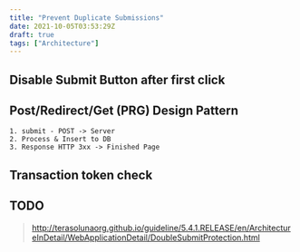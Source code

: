 ```yaml
---
title: "Prevent Duplicate Submissions"
date: 2021-10-05T03:53:29Z
draft: true
tags: ["Architecture"]
---
```


## Disable Submit Button after first click

## Post/Redirect/Get (PRG) Design Pattern

    1. submit - POST -> Server
    2. Process & Insert to DB
    3. Response HTTP 3xx -> Finished Page

## Transaction token check

## TODO

> http://terasolunaorg.github.io/guideline/5.4.1.RELEASE/en/ArchitectureInDetail/WebApplicationDetail/DoubleSubmitProtection.html
